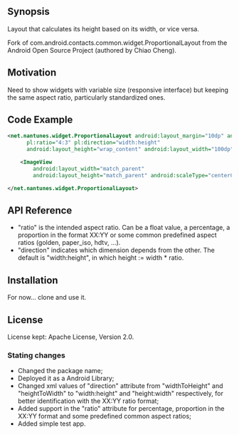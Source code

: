 ## Synopsis

Layout that calculates its height based on its width, or vice versa.

Fork of com.android.contacts.common.widget.ProportionalLayout from the Android Open Source Project (authored by Chiao Cheng).

## Motivation

Need to show widgets with variable size (responsive interface) but keeping the same aspect ratio, particularly standardized ones.

## Code Example

```xml
<net.nantunes.widget.ProportionalLayout android:layout_margin="10dp" android:background="@android:color/white"
      pl:ratio="4:3" pl:direction="width:height"
      android:layout_height="wrap_content" android:layout_width="100dp">

    <ImageView
        android:layout_width="match_parent"
        android:layout_height="match_parent" android:scaleType="centerCrop" android:src="@drawable/poster"/>

</net.nantunes.widget.ProportionalLayout>
```

## API Reference

- "ratio" is the intended aspect ratio. Can be a float value, a percentage, a proportion in the format XX:YY or some common predefined aspect ratios (golden, paper_iso, hdtv, ...).
- "direction" indicates which dimension depends from the other. The default is "width:height", in which height := width * ratio.

## Installation

For now... clone and use it.

## License

License kept: Apache License, Version 2.0.

### Stating changes

- Changed the package name;
- Deployed it as a Android Library;
- Changed xml values of "direction" attribute from "widthToHeight" and "heightToWidth" to "width:height" and "height:width" respectively, for better identification with the XX:YY ratio format;
- Added support in the "ratio" attribute for percentage, proportion in the XX:YY format and some predefined common aspect ratios;
- Added simple test app.
